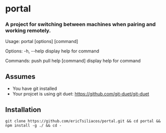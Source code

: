 # portal

### A project for switching between machines when pairing and working remotely.

Usage: portal [options] [command]

Options:
  -h, --help      display help for command

Commands:
  push
  pull
  help [command]  display help for command
  
## Assumes
- You have git installed
- Your projcet is using git duet: https://github.com/git-duet/git-duet
  
## Installation
`git clone https://github.com/ericTsiliacos/portal.git && cd portal && npm install -g ./ && cd -`
